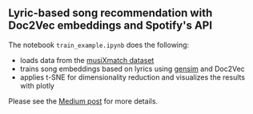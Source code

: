 ## Lyric-based song recommendation with Doc2Vec embeddings and Spotify's API

The notebook `train_example.ipynb` does the following:
- loads data from the [musiXmatch dataset](http://millionsongdataset.com/musixmatch/)
- trains song embeddings based on lyrics using [gensim](https://radimrehurek.com/gensim/models/doc2vec.html) and Doc2Vec
- applies t-SNE for dimensionality reduction and visualizes the results with plotly

Please see the [Medium post](https://towardsdatascience.com/lyric-based-song-recommendation-with-doc2vec-embeddings-and-spotifys-api-5a61c39f1ce2) for more details.
